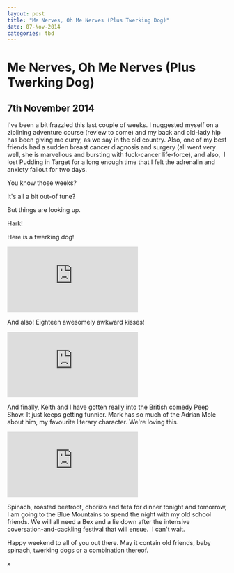 ```yaml
---
layout: post
title: "Me Nerves, Oh Me Nerves (Plus Twerking Dog)"
date: 07-Nov-2014
categories: tbd
---
```


# Me Nerves, Oh Me Nerves (Plus Twerking Dog)

## 7th November 2014

I've been a bit frazzled this last couple of weeks. I nuggested myself on a ziplining adventure course (review to come) and my back and old-lady hip has been giving me curry,   as we say in the old country. Also,   one of my best friends had a sudden breast cancer diagnosis and surgery (all went very well,   she is marvellous and bursting with fuck-cancer life-force), and also,  I lost Pudding in Target for a long enough time that I felt the adrenalin and anxiety fallout for two days.

You know those weeks?

It's all a bit out-of tune?

But things are looking up.

Hark!

Here is a twerking dog!

<iframe src='https://www.youtube.com/embed/CyGFWJig0cY' frameborder='0' gesture='media' allow='encrypted-media' allowfullscreen></iframe>

And also! Eighteen awesomely awkward kisses!

<iframe src='https://www.youtube.com/embed/vG9xLJSJA48' frameborder='0' gesture='media' allow='encrypted-media' allowfullscreen></iframe>

And finally, Keith and I have gotten really into the British comedy Peep Show. It just keeps getting funnier. Mark has so much of the Adrian Mole about him, my favourite literary character. We're loving this.

<iframe src='https://www.youtube.com/embed/yoZ1EGxPaOE' frameborder='0' gesture='media' allow='encrypted-media' allowfullscreen></iframe>

Spinach, roasted beetroot, chorizo and feta for dinner tonight and tomorrow, I am going to the Blue Mountains to spend the night with my old school friends. We will all need a Bex and a lie down after the intensive coversation-and-cackling festival that will ensue.  I can't wait.

Happy weekend to all of you out there. May it contain old friends, baby spinach, twerking dogs or a combination thereof.

x
